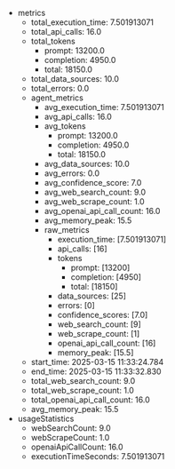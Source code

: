 - metrics
  - total_execution_time: 7.501913071
  - total_api_calls: 16.0
  - total_tokens
    - prompt: 13200.0
    - completion: 4950.0
    - total: 18150.0
  - total_data_sources: 10.0
  - total_errors: 0.0
  - agent_metrics
      - avg_execution_time: 7.501913071
      - avg_api_calls: 16.0
      - avg_tokens
        - prompt: 13200.0
        - completion: 4950.0
        - total: 18150.0
      - avg_data_sources: 10.0
      - avg_errors: 0.0
      - avg_confidence_score: 7.0
      - avg_web_search_count: 9.0
      - avg_web_scrape_count: 1.0
      - avg_openai_api_call_count: 16.0
      - avg_memory_peak: 15.5
      - raw_metrics
        - execution_time: [7.501913071]
        - api_calls: [16]
        - tokens
          - prompt: [13200]
          - completion: [4950]
          - total: [18150]
        - data_sources: [25]
        - errors: [0]
        - confidence_scores: [7.0]
        - web_search_count: [9]
        - web_scrape_count: [1]
        - openai_api_call_count: [16]
        - memory_peak: [15.5]
  - start_time: 2025-03-15 11:33:24.784
  - end_time: 2025-03-15 11:33:32.830
  - total_web_search_count: 9.0
  - total_web_scrape_count: 1.0
  - total_openai_api_call_count: 16.0
  - avg_memory_peak: 15.5
- usageStatistics
  - webSearchCount: 9.0
  - webScrapeCount: 1.0
  - openaiApiCallCount: 16.0
  - executionTimeSeconds: 7.501913071
